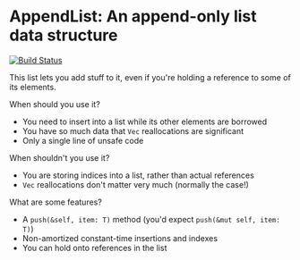 # AppendList: An append-only list data structure

[![Build Status](https://travis-ci.com/danieldulaney/appendlist.svg?branch=master)](https://travis-ci.com/danieldulaney/appendlist)

This list lets you add stuff to it, even if you're holding a reference to some
of its elements.

When should you use it?

- You need to insert into a list while its other elements are borrowed
- You have so much data that `Vec` reallocations are significant
- Only a single line of unsafe code

When shouldn't you use it?

- You are storing indices into a list, rather than actual references
- `Vec` reallocations don't matter very much (normally the case!)

What are some features?

- A `push(&self, item: T)` method (you'd expect `push(&mut self, item: T)`)
- Non-amortized constant-time insertions and indexes
- You can hold onto references in the list
